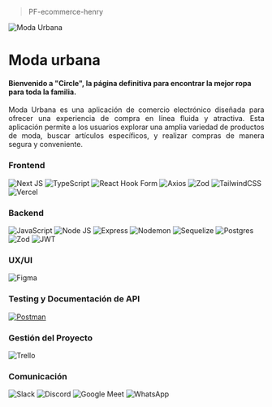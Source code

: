 > PF-ecommerce-henry

![Moda Urbana](https://res.cloudinary.com/dx8jtgdtt/image/upload/v1719278809/eripedcaatfnbn6sdltp.jpg)

# Moda urbana
#### Bienvenido a "Circle", la página definitiva para encontrar la mejor ropa para toda la familia. <br>
<p align="justify"> Moda Urbana es una aplicación de comercio electrónico diseñada para ofrecer una experiencia de compra en línea fluida y atractiva. Esta aplicación permite a los usuarios explorar una amplia variedad de productos de moda, buscar artículos específicos, y realizar compras de manera segura y conveniente.<br>



### Frontend

![Next JS](https://img.shields.io/badge/Next-black?style=for-the-badge&logo=next.js&logoColor=white)
![TypeScript](https://img.shields.io/badge/typescript-%23007ACC.svg?style=for-the-badge&logo=typescript&logoColor=white)
![React Hook Form](https://img.shields.io/badge/react%20hook%20form%20-%20pr?style=for-the-badge&logo=reacthookform&logoColor=%23ffffff&labelColor=%23ea899a&color=%23ea899a)
![Axios](https://img.shields.io/badge/axios%20-%20pr?style=for-the-badge&logo=axios&logoColor=%23ffffff&labelColor=%234c2882&color=%234c2882)
![Zod](https://img.shields.io/badge/zod-%233068b7.svg?style=for-the-badge&logo=zod&logoColor=white)
![TailwindCSS](https://img.shields.io/badge/tailwindcss-%2338B2AC.svg?style=for-the-badge&logo=tailwind-css&logoColor=white)
![Vercel](https://img.shields.io/badge/vercel-%23000000.svg?style=for-the-badge&logo=vercel&logoColor=white)

### Backend
![JavaScript](https://img.shields.io/badge/javascript-%23323330.svg?style=for-the-badge&logo=javascript&logoColor=%23F7DF1E)
![Node JS](https://img.shields.io/badge/Node%20JS-%20pr?style=for-the-badge&logo=nodedotjs&logoColor=%23ffffff&labelColor=%20%2344883e&color=%20%2344883e)
![Express](https://img.shields.io/badge/Express-%20pr?style=for-the-badge&logo=express&logoColor=%23ffffff&labelColor=%20%23000000&color=%20%23000000)
![Nodemon](https://img.shields.io/badge/NODEMON-%23323330.svg?style=for-the-badge&logo=nodemon&logoColor=%BBDEAD)
![Sequelize](https://img.shields.io/badge/Sequelize-52B0E7?style=for-the-badge&logo=Sequelize&logoColor=white)
![Postgres](https://img.shields.io/badge/postgres-%23316192.svg?style=for-the-badge&logo=postgresql&logoColor=white)
![Zod](https://img.shields.io/badge/zod-%233068b7.svg?style=for-the-badge&logo=zod&logoColor=white)
![JWT](https://img.shields.io/badge/JWT-black?style=for-the-badge&logo=JSON%20web%20tokens)

### UX/UI
![Figma](https://img.shields.io/badge/figma%20-%20pr?style=for-the-badge&logo=figma&logoColor=%23ffffff&labelColor=%23F24E1E&color=%23F24E1E)

### Testing y Documentación de API
[![Postman](https://img.shields.io/badge/postman%20-%20pr?style=for-the-badge&logo=postman&logoColor=%23ffffff&labelColor=%23FF6C37&color=%23FF6C37)](https://documenter.getpostman.com/view/36260299/2sA3XPBhJ8)

### Gestión del Proyecto
![Trello](https://img.shields.io/badge/Trello-%23026AA7.svg?style=for-the-badge&logo=Trello&logoColor=white)

### Comunicación
![Slack](https://img.shields.io/badge/Slack%20-%20pr?style=for-the-badge&logo=slack&logoColor=%23ffffff&labelColor=%234A154B&color=%234A154B)
![Discord](https://img.shields.io/badge/Discord%20-%20pr?style=for-the-badge&logo=discord&logoColor=%23ffffff&labelColor=%235865F2&color=%235865F2)
![Google Meet](https://img.shields.io/badge/Google%20meet%20-%20pr?style=for-the-badge&logo=googlemeet&logoColor=%23ffffff&labelColor=%2300897B&color=%2300897B)
![WhatsApp](https://img.shields.io/badge/WhatsApp-25D366?style=for-the-badge&logo=whatsapp&logoColor=white)